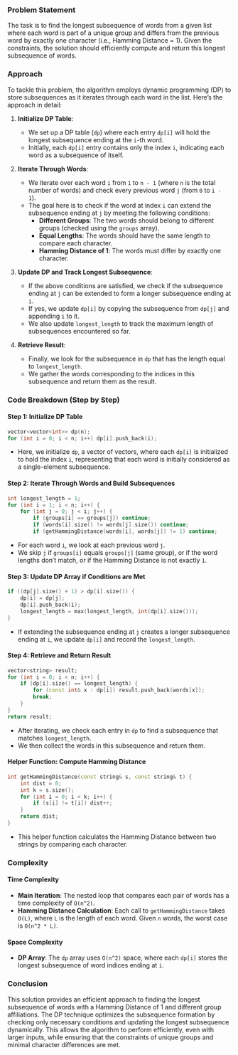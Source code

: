 ### Problem Statement

The task is to find the longest subsequence of words from a given list where each word is part of a unique group and differs from the previous word by exactly one character (i.e., Hamming Distance = 1). Given the constraints, the solution should efficiently compute and return this longest subsequence of words.

### Approach

To tackle this problem, the algorithm employs dynamic programming (DP) to store subsequences as it iterates through each word in the list. Here’s the approach in detail:

1. **Initialize DP Table**:
   - We set up a DP table (`dp`) where each entry `dp[i]` will hold the longest subsequence ending at the `i`-th word.
   - Initially, each `dp[i]` entry contains only the index `i`, indicating each word as a subsequence of itself.

2. **Iterate Through Words**:
   - We iterate over each word `i` from `1` to `n - 1` (where `n` is the total number of words) and check every previous word `j` (from `0` to `i - 1`).
   - The goal here is to check if the word at index `i` can extend the subsequence ending at `j` by meeting the following conditions:
     - **Different Groups**: The two words should belong to different groups (checked using the `groups` array).
     - **Equal Lengths**: The words should have the same length to compare each character.
     - **Hamming Distance of 1**: The words must differ by exactly one character.

3. **Update DP and Track Longest Subsequence**:
   - If the above conditions are satisfied, we check if the subsequence ending at `j` can be extended to form a longer subsequence ending at `i`.
   - If yes, we update `dp[i]` by copying the subsequence from `dp[j]` and appending `i` to it.
   - We also update `longest_length` to track the maximum length of subsequences encountered so far.

4. **Retrieve Result**:
   - Finally, we look for the subsequence in `dp` that has the length equal to `longest_length`.
   - We gather the words corresponding to the indices in this subsequence and return them as the result.

### Code Breakdown (Step by Step)

#### Step 1: Initialize DP Table

```cpp
vector<vector<int>> dp(n);
for (int i = 0; i < n; i++) dp[i].push_back(i);
```

- Here, we initialize `dp`, a vector of vectors, where each `dp[i]` is initialized to hold the index `i`, representing that each word is initially considered as a single-element subsequence.

#### Step 2: Iterate Through Words and Build Subsequences

```cpp
int longest_length = 1;
for (int i = 1; i < n; i++) {
    for (int j = 0; j < i; j++) {
        if (groups[i] == groups[j]) continue;
        if (words[i].size() != words[j].size()) continue;
        if (getHammingDistance(words[i], words[j]) != 1) continue;
```

- For each word `i`, we look at each previous word `j`. 
- We skip `j` if `groups[i]` equals `groups[j]` (same group), or if the word lengths don’t match, or if the Hamming Distance is not exactly `1`.

#### Step 3: Update DP Array if Conditions are Met

```cpp
if ((dp[j].size() + 1) > dp[i].size()) {
    dp[i] = dp[j];
    dp[i].push_back(i);
    longest_length = max(longest_length, int(dp[i].size()));
}
```

- If extending the subsequence ending at `j` creates a longer subsequence ending at `i`, we update `dp[i]` and record the `longest_length`.

#### Step 4: Retrieve and Return Result

```cpp
vector<string> result;
for (int i = 0; i < n; i++) {
    if (dp[i].size() == longest_length) {
        for (const int& x : dp[i]) result.push_back(words[x]);
        break;
    }
}
return result;
```

- After iterating, we check each entry in `dp` to find a subsequence that matches `longest_length`.
- We then collect the words in this subsequence and return them.

#### Helper Function: Compute Hamming Distance

```cpp
int getHammingDistance(const string& s, const string& t) {
    int dist = 0;
    int k = s.size();
    for (int i = 0; i < k; i++) {
        if (s[i] != t[i]) dist++;
    }
    return dist;
}
```

- This helper function calculates the Hamming Distance between two strings by comparing each character.

### Complexity

#### Time Complexity

- **Main Iteration**: The nested loop that compares each pair of words has a time complexity of `O(n^2)`.
- **Hamming Distance Calculation**: Each call to `getHammingDistance` takes `O(L)`, where `L` is the length of each word. Given `n` words, the worst case is `O(n^2 * L)`.

#### Space Complexity

- **DP Array**: The `dp` array uses `O(n^2)` space, where each `dp[i]` stores the longest subsequence of word indices ending at `i`.

### Conclusion

This solution provides an efficient approach to finding the longest subsequence of words with a Hamming Distance of 1 and different group affiliations. The DP technique optimizes the subsequence formation by checking only necessary conditions and updating the longest subsequence dynamically. This allows the algorithm to perform efficiently, even with larger inputs, while ensuring that the constraints of unique groups and minimal character differences are met.
